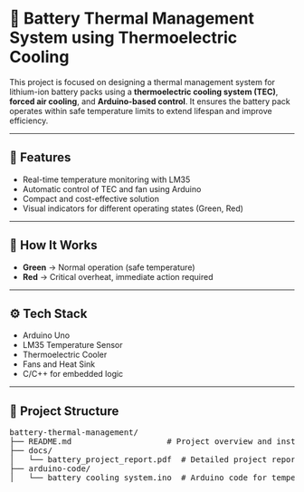 # 🔋 Battery Thermal Management System using Thermoelectric Cooling

This project is focused on designing a thermal management system for lithium-ion battery packs using a **thermoelectric cooling system (TEC)**, **forced air cooling**, and **Arduino-based control**. It ensures the battery pack operates within safe temperature limits to extend lifespan and improve efficiency.

---

## 📌 Features

- Real-time temperature monitoring with LM35
- Automatic control of TEC and fan using Arduino
- Compact and cost-effective solution
- Visual indicators for different operating states (Green, Red)

---

## 🧠 How It Works

- **Green** → Normal operation (safe temperature)
- **Red** → Critical overheat, immediate action required

---

## ⚙️ Tech Stack

- Arduino Uno
- LM35 Temperature Sensor
- Thermoelectric Cooler
- Fans and Heat Sink
- C/C++ for embedded logic

---

## 📁 Project Structure
<pre>
battery-thermal-management/
├── README.md                    # Project overview and instructions
├── docs/
│   └── battery_project_report.pdf  # Detailed project report (PDF)
├── arduino-code/
│   └── battery_cooling_system.ino  # Arduino code for temperature control
</pre>

